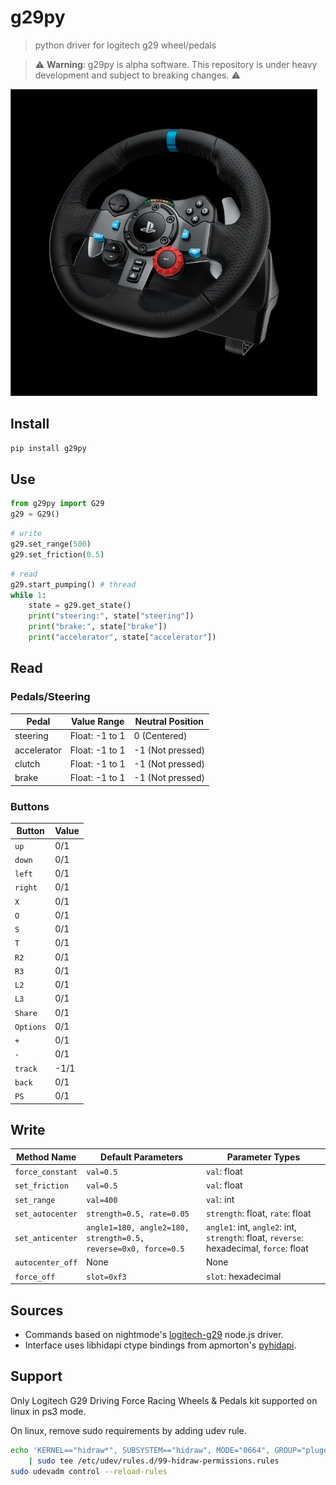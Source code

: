 # g29py
> python driver for logitech g29 wheel/pedals

> :warning: **Warning**: g29py is alpha software. This repository is under heavy development and subject to breaking changes. :warning:

![](etc/g29py.jpg)

## Install
```bash
pip install g29py
```

## Use

```python
from g29py import G29
g29 = G29()
```

```python
# write 
g29.set_range(500)
g29.set_friction(0.5)
```

```python
# read
g29.start_pumping() # thread
while 1:
    state = g29.get_state()
    print("steering:", state["steering"])
    print("brake:", state["brake"])
    print("accelerator", state["accelerator"])
```

## Read


### Pedals/Steering

| Pedal       | Value Range      | Neutral Position |
|-------------|------------------|------------------|
| steering    | Float: -1 to 1   | 0 (Centered)     |
| accelerator | Float: -1 to 1   | -1 (Not pressed) |
| clutch      | Float: -1 to 1   | -1 (Not pressed) |
| brake       | Float: -1 to 1   | -1 (Not pressed) |


### Buttons

| Button  | Value |
|---------|-------|
| `up`    | 0/1   |
| `down`  | 0/1   |
| `left`  | 0/1   |
| `right` | 0/1   |
| `X`     | 0/1   |
| `O`     | 0/1   |
| `S`     | 0/1   |
| `T`     | 0/1   |
| `R2`    | 0/1   |
| `R3`    | 0/1   |
| `L2`    | 0/1   |
| `L3`    | 0/1   |
| `Share` | 0/1   |
| `Options` | 0/1 |
| `+`     | 0/1   |
| `-`     | 0/1   |
| `track` | -1/1  |
| `back`  | 0/1   |
| `PS`    | 0/1   |


## Write

| Method Name       | Default Parameters                         | Parameter Types                  |
|-------------------|--------------------------------------------|----------------------------------|
| `force_constant`  | `val=0.5`                                  | `val`: float                     |
| `set_friction`    | `val=0.5`                                  | `val`: float                     |
| `set_range`       | `val=400`                                  | `val`: int                       |
| `set_autocenter`  | `strength=0.5, rate=0.05`                  | `strength`: float, `rate`: float |
| `set_anticenter`  | `angle1=180, angle2=180, strength=0.5, reverse=0x0, force=0.5` | `angle1`: int, `angle2`: int, `strength`: float, `reverse`: hexadecimal, `force`: float |
| `autocenter_off`  | None                                       | None                             |
| `force_off`       | `slot=0xf3`                                | `slot`: hexadecimal              |



## Sources

- Commands based on nightmode's [logitech-g29](https://github.com/nightmode/logitech-g29) node.js driver.
- Interface uses libhidapi ctype bindings from apmorton's [pyhidapi](https://github.com/apmorton/pyhidapi).


## Support

Only Logitech G29 Driving Force Racing Wheels & Pedals kit supported on linux in ps3 mode.

On linux, remove sudo requirements by adding udev rule.

```bash
echo 'KERNEL=="hidraw*", SUBSYSTEM=="hidraw", MODE="0664", GROUP="plugdev"' \
    | sudo tee /etc/udev/rules.d/99-hidraw-permissions.rules
sudo udevadm control --reload-rules
```
